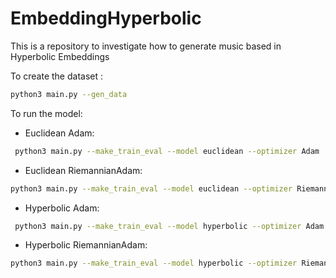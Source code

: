 # EmbeddingHyperbolic

This is a repository to investigate how to generate music based in Hyperbolic Embeddings

To create the dataset :

```sh
python3 main.py --gen_data
```

To run the model:

- Euclidean Adam:

```sh
 python3 main.py --make_train_eval --model euclidean --optimizer Adam
```

- Euclidean RiemannianAdam:

```sh
python3 main.py --make_train_eval --model euclidean --optimizer RiemannianAdam
```

- Hyperbolic Adam:

```sh
 python3 main.py --make_train_eval --model hyperbolic --optimizer Adam
```

- Hyperbolic RiemannianAdam:

```sh
python3 main.py --make_train_eval --model hyperbolic --optimizer RiemannianAdam
```
